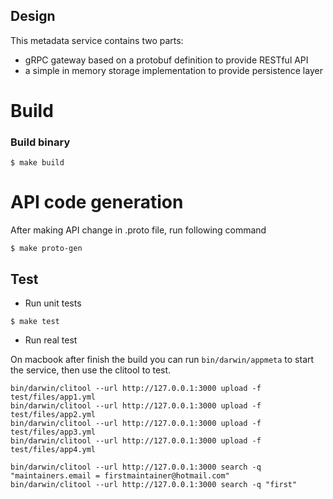## Design

This metadata service contains two parts:
- gRPC gateway based on a protobuf definition to provide RESTful API
- a simple in memory storage implementation to provide persistence layer

# Build

### Build binary

```
$ make build
```

# API code generation
After making API change in .proto file, run following command
```
$ make proto-gen
```

## Test

* Run unit tests

```
$ make test
```

* Run real test

On macbook after finish the build you can run `bin/darwin/appmeta` to start the service, then use the clitool to test.
```
bin/darwin/clitool --url http://127.0.0.1:3000 upload -f test/files/app1.yml
bin/darwin/clitool --url http://127.0.0.1:3000 upload -f test/files/app2.yml
bin/darwin/clitool --url http://127.0.0.1:3000 upload -f test/files/app3.yml
bin/darwin/clitool --url http://127.0.0.1:3000 upload -f test/files/app4.yml

bin/darwin/clitool --url http://127.0.0.1:3000 search -q "maintainers.email = firstmaintainer@hotmail.com"
bin/darwin/clitool --url http://127.0.0.1:3000 search -q "first"
```
